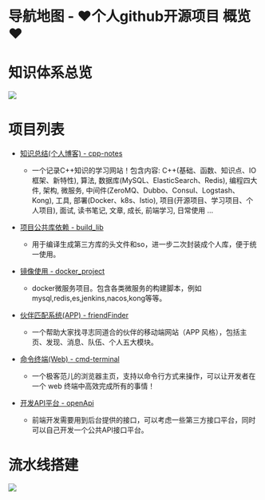 # 导航地图 - ♥个人github开源项目 概览♥

# 知识体系总览

![](/_images/guide/个人编程地图.png)

# 项目列表

* [知识总结(个人博客) - cpp-notes](https://github.com/klc407073648/cpp-notes)
    * 一个记录C++知识的学习网站！包含内容: C++(基础、函数、知识点、IO框架、新特性), 算法, 数据库(MySQL、ElasticSearch、Redis), 编程四大件, 架构, 微服务, 中间件(ZeroMQ、Dubbo、Consul、Logstash、Kong), 工具, 部署(Docker、k8s、Istio), 项目(开源项目、学习项目、个人项目), 面试, 读书笔记, 文章, 成长, 前端学习, 日常使用 ...

* [项目公共库依赖 - build_lib](https://github.com/klc407073648/build_lib)
    * 用于编译生成第三方库的头文件和so，进一步二次封装成个人库，便于统一使用。

* [镜像使用 - docker_project](https://github.com/klc407073648/docker_project)
    * docker微服务项目。包含各类微服务的构建脚本，例如mysql,redis,es,jenkins,nacos,kong等等。

* [伙伴匹配系统(APP) - friendFinder](https://github.com/klc407073648/friendFinder)
    * 一个帮助大家找寻志同道合的伙伴的移动端网站（APP 风格），包括主页、发现、消息、队伍、个人五大模块。

* [命令终端(Web) - cmd-terminal](https://github.com/klc407073648/cmd-terminal)
    * 一个极客范儿的浏览器主页，支持以命令行方式来操作，可以让开发者在一个 web 终端中高效完成所有的事情！

* [开发API平台 - openApi](https://github.com/klc407073648/openApi)
    * 前端开发需要用到后台提供的接口，可以考虑一些第三方接口平台，同时可以自己开发一个公共API接口平台。

# 流水线搭建

![](/_images/guide/流水线.png)